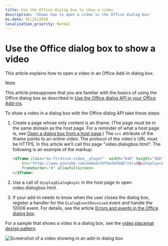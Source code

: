 ```yaml
---
title: Use the Office dialog box to show a video
description: 'Shows how to open a video in the Office dialog box'
ms.date: 01/25/2020
localization_priority: Normal
---
```


# Use the Office dialog box to show a video

This article explains how to open a video in an Office Add-in dialog box.

> [!NOTE]
> This article presupposes that you are familiar with the basics of using the Office dialog box as described in [Use the Office dialog API in your Office Add-ins](dialog-api-in-office-add-ins.md).

To show a video in a dialog box with the Office dialog API take these steps:

1. Create a page whose only content is an iframe. (The page must be in the same domain as the host page. For a reminder of what a host page is, see [Open a dialog box from a host page](dialog-api-in-office-add-ins.md#open-a-dialog-box-from-a-host-page).) The `src` attribute of the iframe points to an online video. The protocol of the video's URL must be HTTPS. In this article we'll call this page "video.dialogbox.html". The following is an example of the markup:

    ```HTML
    <iframe class="ms-firstrun-video__player"  width="640" height="360"
        src="https://www.youtube.com/embed/XVfOe5mFbAE?rel=0&autoplay=1"
        frameborder="0" allowfullscreen>
    </iframe>
    ```

2. Use a call of `displayDialogAsync` in the host page to open video.dialogbox.html.
3. If your add-in needs to know when the user closes the dialog box, register a handler for the `DialogEventReceived` event and handle the 12006 event. For details, see the article [Errors and events in the Office dialog box](dialog-handle-errors-events.md).

For a sample that shows a video in a dialog box, see the [video placemat design pattern](/office/dev/add-ins/design/first-run-experience-patterns#video-placemat).

![Screenshot of a video showing in an add-in dialog box](../images/video-placemats-dialog-open.png)
